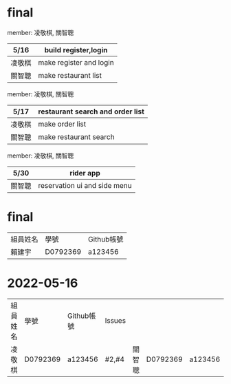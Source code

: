 # final

member: 凌敬棋, 關智聰

5/16           | build register,login 
-------------  | -------------
凌敬棋         | make register and login
關智聰         | make restaurant list 


member: 凌敬棋, 關智聰

5/17           | restaurant search and order list
-------------  | -------------
凌敬棋         | make order list
關智聰         | make restaurant search                       

member: 凌敬棋, 關智聰

5/30           | rider app
-------------  | -------------
關智聰         | reservation ui and side menu           




# final
<table>
<tr>
    <td>組員姓名</td>
    <td>學號</td>
    <td>Github帳號</td>
</tr>
 <tr>
  <td>賴建宇</td>
  <td>D0792369</td>
  <td>a123456</td>
  </tr>
  </table>

# 2022-05-16

<table>
<tr>
    <td>組員姓名</td>
    <td>學號</td>
    <td>Github帳號</td>
    <td>Issues</td>
</tr>
 <tr>
 <td>凌敬棋</td>
 <td>D0792369</td>
 <td>a123456</td>
 <td>#2,#4</td>
 <td>關智聰</td>
 <td>D0792369</td>
 <td>a123456</td>
 <td>#2,#4</td>
</tr>
</table>

